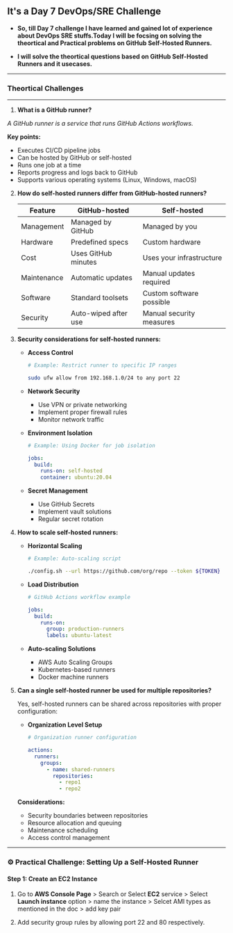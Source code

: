 ## It's a Day 7  DevOps/SRE Challenge

 - **So, till Day 7 challenge I have learned and gained lot of experience about DevOps SRE stuffs.Today I will be focsing on solving the theortical and Practical problems on GitHub Self-Hosted Runners.**

- **I will solve the theortical questions based on GitHub Self-Hosted Runners and it usecases.**

---

### **Theortical Challenges**
---

1. **What is a GitHub runner?**

  *A GitHub runner is a service that runs GitHub Actions workflows.*
  
  **Key points:**

   - Executes CI/CD pipeline jobs
   - Can be hosted by GitHub or self-hosted
   - Runs one job at a time
   - Reports progress and logs back to GitHub
   - Supports various operating systems (Linux, Windows, macOS)

2. **How do self-hosted runners differ from GitHub-hosted runners?**

   | Feature | GitHub-hosted | Self-hosted |
   |---------|--------------|-------------|
   | Management | Managed by GitHub | Managed by you |
   | Hardware | Predefined specs | Custom hardware |
   | Cost | Uses GitHub minutes | Uses your infrastructure |
   | Maintenance | Automatic updates | Manual updates required |
   | Software | Standard toolsets | Custom software possible |
   | Security | Auto-wiped after use | Manual security measures |


3. **Security considerations for self-hosted runners:**

   - **Access Control**
     ```bash
     # Example: Restrict runner to specific IP ranges

     sudo ufw allow from 192.168.1.0/24 to any port 22
     ```

   - **Network Security**
     - Use VPN or private networking
     - Implement proper firewall rules
     - Monitor network traffic

   - **Environment Isolation**
     ```yaml
     # Example: Using Docker for job isolation

     jobs:
       build:
         runs-on: self-hosted
         container: ubuntu:20.04
     ```

   - **Secret Management**

     - Use GitHub Secrets
     - Implement vault solutions
     - Regular secret rotation


4. **How to scale self-hosted runners:**

   - **Horizontal Scaling**
     ```bash
     # Example: Auto-scaling script

     ./config.sh --url https://github.com/org/repo --token ${TOKEN}
     ```

   - **Load Distribution**
     ```yaml
     # GitHub Actions workflow example

     jobs:
       build:
         runs-on: 
           group: production-runners
           labels: ubuntu-latest
     ```

   - **Auto-scaling Solutions**

     - AWS Auto Scaling Groups
     - Kubernetes-based runners
     - Docker machine runners


5. **Can a single self-hosted runner be used for multiple repositories?**

   Yes, self-hosted runners can be shared across repositories with proper configuration:

   - **Organization Level Setup**
     ```yaml
     # Organization runner configuration

     actions:
       runners:
         groups:
           - name: shared-runners
             repositories:
               - repo1
               - repo2
     ```

   **Considerations:**

   - Security boundaries between repositories
   - Resource allocation and queuing
   - Maintenance scheduling
   - Access control management


---

### **⚙️ Practical Challenge: Setting Up a Self-Hosted Runner**

#### **Step 1: Create an EC2 Instance**

  1. Go to **AWS Console Page** > Search or Select **EC2** service > Select **Launch instance** option > name the instance > Selcet AMI types as mentioned in the doc > add key pair 

  2. Add security group rules by allowing port 22 and 80 respectively.

  
 

  